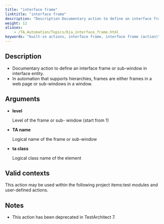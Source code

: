 ```yaml
--- 
title: "interface frame"
linktitle: "interface frame"
description: "Description Documentary action to define an interface frame or sub-window in interface entity. In automation that supports hierarchies, frames are either frames in a web page or sub-windows in a ..."
weight: 12
aliases: 
    - /TA_Automation/Topics/bia_interface_frame.html
keywords: "built-in actions, interface frame, interface frame (action)"
---
```


## Description

-   Documentary action to define an interface frame or sub-window in interface entity.
-   In automation that supports hierarchies, frames are either frames in a web page or sub-windows in a window.

## Arguments

-   **level**

    Level of the frame or sub- window \(start from 1\)

-   **TA name**

    Logical name of the frame or sub-window

-   **ta class**

    Logical class name of the element


## Valid contexts

This action may be used within the following project items:test modules and user-defined actions.

## Notes

-   This action has been deprecated in TestArchitect 7.




